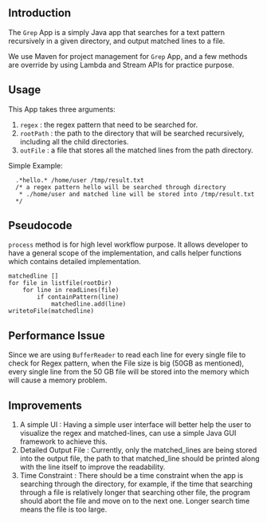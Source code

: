 ## Introduction 
The `Grep` App is a simply Java app that searches for a text pattern recursively in a given directory,
and output matched lines to a file. 

We use Maven for project management for `Grep` App, and a few methods are override by using Lambda and 
Stream APIs for practice purpose. 

## Usage
This App takes three arguments:
1. `regex` : the regex pattern that need to be searched for.
2. `rootPath` : the path to the directory that will be searched recursively, including all the child directories.
3. `outFile` : a file that stores all the matched lines from the path directory. 

Simple Example: 
```
  .*hello.* /home/user /tmp/result.txt
  /* a regex pattern hello will be searched through directory
   * ./home/user and matched line will be stored into /tmp/result.txt
  */
```


## Pseudocode 
`process` method is for high level workflow purpose. It allows developer to have a general scope of the implementation,
and calls helper functions which contains detailed implementation.
```
matchedline [] 
for file in listfile(rootDir)
    for line in readLines(file)
        if containPattern(line)
            matchedline.add(line)
writetoFile(matchedline)
``` 
## Performance Issue
Since we are using `BufferReader` to read each line for every single file to check for 
Regex pattern, when the File size is big (50GB as mentioned), every single line from the 50 GB file will be stored into
the memory which will cause a memory problem. 

## Improvements 
1. A simple UI : Having a simple user interface will better help the user to visualize the regex and matched-lines, can use a simple Java GUI 
framework to achieve this. 
2. Detailed Output File : Currently, only the matched_lines are being stored into the output file, the path to that matched_line
should be printed along with the line itself to improve the readability.
3. Time Constraint : There should be a time constraint when the app is searching through the directory, for example, if the time that searching through a file is
relatively longer that searching other file, the program should abort the file and move on to the next one. Longer search time means the file is too large. 